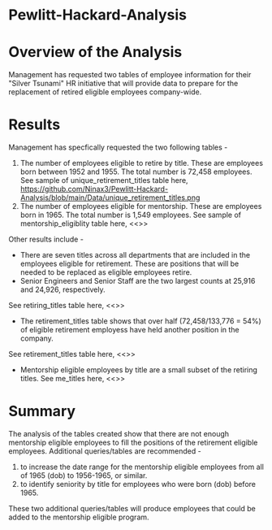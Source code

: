 # Pewlitt-Hackard-Analysis
# Overview of the Analysis
Management has requested two tables of employee information for their "Silver Tsunami" HR initiative that will provide data to prepare for the replacement of retired eligible employees company-wide. 

# Results
Management has specfically requested the two following tables - 
1. The number of employees eligible to retire by title. These are employees born between 1952 and 1955. The total number is 72,458 employees.
See sample of unique_retirement_titles table here, https://github.com/Ninax3/Pewlitt-Hackard-Analysis/blob/main/Data/unique_retirement_titles.png
2. The number of employees eligible for mentorship. These are employees born in 1965. The total number is 1,549 employees. 
See sample of mentorship_eligiblity table here, <<>>

Other results include -
- There are seven titles across all departments that are included in the employees eligible for retirement. These are positions that will be needed to be replaced as eligible employees retire. 
- Senior Engineers and Senior Staff are the two largest counts at 25,916 and 24,926, respectively.

See retiring_titles table here, <<>>

- The retirement_titles table shows that over half (72,458/133,776 = 54%) of eligible retirement employess have held another position in the company. 

See retirement_titles table here, <<>>

- Mentorship eligible employees by title are a small subset of the retiring titles. 
See me_titles here, <<>>

# Summary
The analysis of the tables created show that there are not enough mentorship eligible employees to fill the positions of the retirement eligible employees. Additional queries/tables are recommended -
1. to increase the date range for the mentorship eligible employees from all of 1965 (dob) to 1956-1965, or similar. 
2. to identify seniority by title for employees who were born (dob) before 1965. 

These two additional queries/tables will produce employees that could be added to the mentorship eligible program. 


